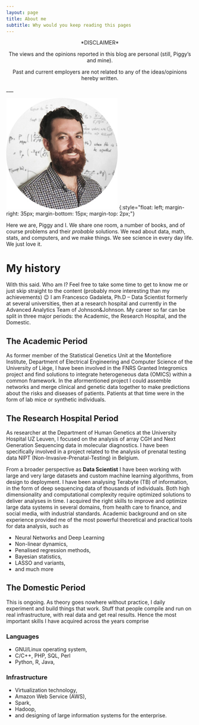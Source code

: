 ```yaml
---
layout: page
title: About me
subtitle: Why would you keep reading this pages 
---
```


<center>
*DISCLAIMER*
</center>

<center>
<p>The views and the opinions reported in this blog are personal (still, Piggy’s and mine).</p>
<p>Past and current employers are not related to any of the ideas/opinions hereby written.</p>
</center>
___


![alt text](/img/linkedin_2014_round.jpg "Profile Picture 2014")
{:style="float: left; margin-right: 35px; margin-bottom: 15px; margin-top: 2px;"}

Here we are, Piggy and I. We share one room, a number of books, and of course problems and their *probable* solutions. We read about data, math, stats, and computers, and we make things.
We see science in every day life. We just love it.

# My history

With this said. Who am I? 
Feel free to take some time to get to know me or just skip straight to the content (probably more interesting than my achievements) 😉
I am Francesco Gadaleta, Ph.D – Data Scientist formerly at several universities, then at a research hospital and currently in the Advanced Analytics Team of Johnson&Johnson.
My career so far can be split in three major periods: the Academic, the Research Hospital, and the Domestic.

## The Academic Period
As former member of the Statistical Genetics Unit at the Montefiore Institute, Department of Electrical Engineering and Computer Science of the University of Liège, I have been involved in the FNRS Granted Integromics project and find solutions to integrate heterogeneous data (OMICS) within a common framework. In the aformentioned project I could assemble networks and merge clinical and genetic data together 
to make predictions about the risks and diseases of patients. 
Patients at that time were in the form of lab mice or synthetic individuals.


## The Research Hospital Period

As researcher at the Department of Human Genetics at the University Hospital UZ  Leuven, I focused on the analysis of array CGH and Next Generation Sequencing data in molecular diagnostics. 
I have been specifically involved in a project related to the analysis of prenatal testing data NIPT (Non-Invasive-Prenatal-Testing) in Belgium.

From a broader perspective as **Data Scientist** I have been working with large and very large datasets and custom machine learning algorithms, from design to deployment. 
I have been analysing Terabyte (TB) of information, in the form of deep sequencing data of thousands of individuals.
Both high dimensionality and computational complexity require optimized solutions to deliver analyses in time. I acquired the right skills to improve and optimize large data systems in several domains, 
from health care to finance, and social media, with industrial standards.
Academic background and on site experience provided me of the most powerful theoretical and practical tools for data analysis, such as

-  Neural Networks and Deep Learning
-  Non-linear dynamics,
-  Penalised regression methods,
-  Bayesian statistics,
-  LASSO and variants,
-  and much more


## The Domestic Period 

This is ongoing. As theory goes nowhere without practice, I daily experiment and build things that work. Stuff that people compile and run on real infrastructure, with real data and get real results.
Hence the most important skills I have acquired across the years comprise 

### Languages
- GNU/Linux operating system, 
- C/C++, PHP, SQL, Perl
- Python, R, Java,

### Infrastructure
- Virtualization technology,
- Amazon Web Service (AWS), 
- Spark, 
- Hadoop, 
- and designing of large information systems for the enterprise.

